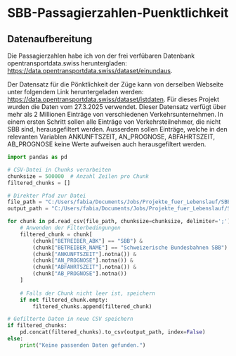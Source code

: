 # SBB-Passagierzahlen-Puenktlichkeit

## Datenaufbereitung

Die Passagierzahlen habe ich von der frei verfübaren Datenbank opentransportdata.swiss heruntergladen: https://data.opentransportdata.swiss/dataset/einundaus.

Der Datensatz für die Pönktlichkeit der Züge kann von derselben Webseite unter folgendem Link heruntergeladen werden: https://data.opentransportdata.swiss/dataset/istdaten. Für dieses Projekt wurden die Daten vom 27.3.2025 verwendet.
Dieser Datensatz verfügt über mehr als 2 Millionen Einträge von verschiedenen Verkehrsunternehmen. In einem ersten Schritt sollen alle Einträge von Verkehrsteilnehmer, die nicht SBB sind, herausgefiltert werden. Ausserdem sollen Einträge, welche in den relevanten Variablen
ANKUNFTSZEIT, AN_PROGNOSE, ABFAHRTSZEIT, AB_PROGNOSE keine Werte aufweisen auch herausgefiltert werden. 

```python
import pandas as pd

# CSV-Datei in Chunks verarbeiten
chunksize = 500000  # Anzahl Zeilen pro Chunk
filtered_chunks = []

# Direkter Pfad zur Datei
file_path = "C:/Users/fabia/Documents/Jobs/Projekte_fuer_Lebenslauf/SBB_Verspaetungen/2025-03-27_istdaten.csv"
output_path = "C:/Users/fabia/Documents/Jobs/Projekte_fuer_Lebenslauf/SBB_Verspaetungen/2025-03-27_istdaten_gefiltert.csv"

for chunk in pd.read_csv(file_path, chunksize=chunksize, delimiter=';'):
    # Anwenden der Filterbedingungen
    filtered_chunk = chunk[
        (chunk["BETREIBER_ABK"] == "SBB") &
        (chunk["BETREIBER_NAME"] == "Schweizerische Bundesbahnen SBB") &
        (chunk["ANKUNFTSZEIT"].notna()) &
        (chunk["AN_PROGNOSE"].notna()) &
        (chunk["ABFAHRTSZEIT"].notna()) &
        (chunk["AB_PROGNOSE"].notna())
    ]
    
    # Falls der Chunk nicht leer ist, speichern
    if not filtered_chunk.empty:
        filtered_chunks.append(filtered_chunk)

# Gefilterte Daten in neue CSV speichern
if filtered_chunks:
    pd.concat(filtered_chunks).to_csv(output_path, index=False)
else:
    print("Keine passenden Daten gefunden.")
```
